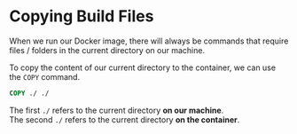 # Copying Build Files
When we run our Docker image, there will always be commands that require files / folders in the current directory on our machine.  

To copy the content of our current directory to the container, we can use the `COPY` command.
```dockerfile
COPY ./ ./
```

The first `./` refers to the current directory **on our machine**.  
The second `./` refers to the current directory **on the container**.

